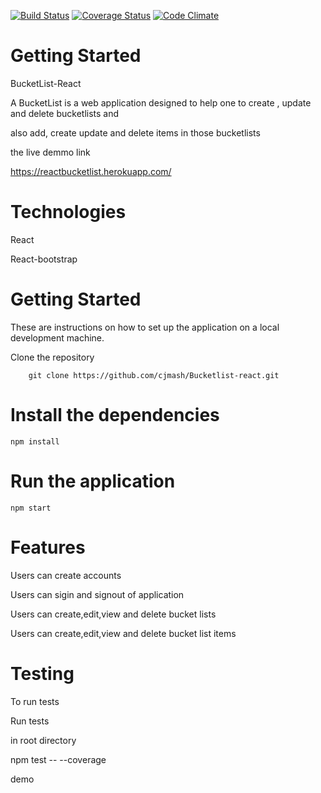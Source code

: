 [![Build Status](https://travis-ci.org/cjmash/Bucketlist-react.svg?branch=ft-authorization-features)](https://travis-ci.org/cjmash/Bucketlist-react)  [![Coverage Status](https://coveralls.io/repos/github/cjmash/Bucketlist-react/badge.svg?branch=ft-authorization-features)](https://coveralls.io/github/cjmash/Bucketlist-react?branch=ft-authorization-features) [![Code Climate](https://codeclimate.com/github/codeclimate/codeclimate/badges/gpa.svg)](https://codeclimate.com/github/codeclimate/codeclimate)

# Getting Started

BucketList-React

 A BucketList is a web application designed to help one to create , update and delete bucketlists and

 also add, create update and delete items in those bucketlists

 the live demmo link

 https://reactbucketlist.herokuapp.com/

# Technologies

React

React-bootstrap

# Getting Started

These are instructions on how to set up the application on a local development machine.

Clone the repository

        git clone https://github.com/cjmash/Bucketlist-react.git

# Install the dependencies

    npm install

# Run the application
    npm start

# Features

Users can create accounts

Users can sigin and signout of application

Users can create,edit,view and delete bucket lists

Users can create,edit,view and delete bucket list items

# Testing

To run tests

Run tests

in root directory

npm test -- --coverage

demo
